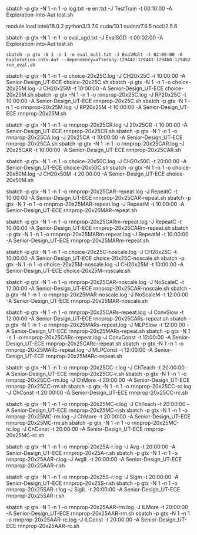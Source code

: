 sbatch -p gtx -N 1 -n 1 -o log.txt -e err.txt -J TestTrain -t 00:10:00 -A Exploration-into-Aut test.sh

module load intel/18.0.2 python3/3.7.0 cuda/10.1 cudnn/7.6.5 nccl/2.5.6

sbatch -p gtx -N 1 -n 1 -o eval_sgd.txt -J EvalSGD -t 00:02:00 -A Exploration-into-Aut test.sh


```
sbatch -p gtx -N 1 -n 1 -o eval_mult.txt -J EvalMult -t 02:00:00 -A Exploration-into-Aut --dependency=afterany:129442:129441:129460:129452 run_eval.sh
```




sbatch -p gtx -N 1 -n 1 -o choice-20x25C.log -J CH20x25C -t 10:00:00 -A Senior-Design_UT-ECE choice-20x25C.sh
sbatch -p gtx -N 1 -n 1 -o choice-20x25M.log -J CH20x25M -t 10:00:00 -A Senior-Design_UT-ECE choice-20x25M.sh
sbatch -p gtx -N 1 -n 1 -o rnnprop-20x25C.log -J RP20x25C -t 10:00:00 -A Senior-Design_UT-ECE rnnprop-20x25C.sh
sbatch -p gtx -N 1 -n 1 -o rnnprop-20x25M.log -J RP20x25M -t 10:00:00 -A Senior-Design_UT-ECE rnnprop-20x25M.sh


sbatch -p gtx -N 1 -n 1 -o rnnprop-20x25CR.log -J 20x25CR -t 10:00:00 -A Senior-Design_UT-ECE rnnprop-20x25CR.sh
sbatch -p gtx -N 1 -n 1 -o rnnprop-20x25CA.log -J 20x25CA -t 10:00:00 -A Senior-Design_UT-ECE rnnprop-20x25CA.sh
sbatch -p gtx -N 1 -n 1 -o rnnprop-20x25CAR.log -J 20x25CAR -t 10:00:00 -A Senior-Design_UT-ECE rnnprop-20x25CAR.sh


sbatch -p gtx -N 1 -n 1 -o choice-20x50C.log -J CH20x50C -t 20:00:00 -A Senior-Design_UT-ECE choice-20x50C.sh
sbatch -p gtx -N 1 -n 1 -o choice-20x50M.log -J CH20x50M -t 20:00:00 -A Senior-Design_UT-ECE choice-20x50M.sh

sbatch -p gtx -N 1 -n 1 -o rnnprop-20x25CAR-repeat.log -J RepeatC -t 10:00:00 -A Senior-Design_UT-ECE rnnprop-20x25CAR-repeat.sh
sbatch -p gtx -N 1 -n 1 -o rnnprop-20x25MAR-repeat.log -J RepeatM -t 10:00:00 -A Senior-Design_UT-ECE rnnprop-20x25MAR-repeat.sh


sbatch -p gtx -N 1 -n 1 -o rnnprop-20x25CARm-repeat.log -J RepeatC -t 10:00:00 -A Senior-Design_UT-ECE rnnprop-20x25CARm-repeat.sh
sbatch -p gtx -N 1 -n 1 -o rnnprop-20x25MARm-repeat.log -J RepeatM -t 10:00:00 -A Senior-Design_UT-ECE rnnprop-20x25MARm-repeat.sh


sbatch -p gtx -N 1 -n 1 -o choice-20x25C-noscale.log -J CH20x25C -t 10:00:00 -A Senior-Design_UT-ECE choice-20x25C-noscale.sh
sbatch -p gtx -N 1 -n 1 -o choice-20x25M-noscale.log -J CH20x25M -t 10:00:00 -A Senior-Design_UT-ECE choice-20x25M-noscale.sh

sbatch -p gtx -N 1 -n 1 -o rnnprop-20x25CAR-noscale.log -J NoScaleC -t 12:00:00 -A Senior-Design_UT-ECE rnnprop-20x25CAR-noscale.sh
sbatch -p gtx -N 1 -n 1 -o rnnprop-20x25MAR-noscale.log -J NoScaleM -t 12:00:00 -A Senior-Design_UT-ECE rnnprop-20x25MAR-noscale.sh


sbatch -p gtx -N 1 -n 1 -o rnnprop-20x25CARs-repeat.log -J ConvSlow -t 12:00:00 -A Senior-Design_UT-ECE rnnprop-20x25CARs-repeat.sh
sbatch -p gtx -N 1 -n 1 -o rnnprop-20x25MARs-repeat.log -J MLPSlow -t 12:00:00 -A Senior-Design_UT-ECE rnnprop-20x25MARs-repeat.sh
sbatch -p gtx -N 1 -n 1 -o rnnprop-20x25CARc-repeat.log -J ConvConst -t 12:00:00 -A Senior-Design_UT-ECE rnnprop-20x25CARc-repeat.sh
sbatch -p gtx -N 1 -n 1 -o rnnprop-20x25MARc-repeat.log -J MLPConst -t 12:00:00 -A Senior-Design_UT-ECE rnnprop-20x25MARc-repeat.sh


sbatch -p gtx -N 1 -n 1 -o rnnprop-20x25CC-r.log -J ChTeach -t 20:00:00 -A Senior-Design_UT-ECE rnnprop-20x25CC-r.sh
sbatch -p gtx -N 1 -n 1 -o rnnprop-20x25CC-rm.log -J ChMore -t 20:00:00 -A Senior-Design_UT-ECE rnnprop-20x25CC-rm.sh
sbatch -p gtx -N 1 -n 1 -o rnnprop-20x25CC-rc.log -J ChConst -t 20:00:00 -A Senior-Design_UT-ECE rnnprop-20x25CC-rc.sh

sbatch -p gtx -N 1 -n 1 -o rnnprop-20x25MC-r.log -J ChTeach -t 20:00:00 -A Senior-Design_UT-ECE rnnprop-20x25MC-r.sh
sbatch -p gtx -N 1 -n 1 -o rnnprop-20x25MC-rm.log -J ChMore -t 20:00:00 -A Senior-Design_UT-ECE rnnprop-20x25MC-rm.sh
sbatch -p gtx -N 1 -n 1 -o rnnprop-20x25MC-rc.log -J ChConst -t 20:00:00 -A Senior-Design_UT-ECE rnnprop-20x25MC-rc.sh


sbatch -p gtx -N 1 -n 1 -o rnnprop-20x25A-r.log -J Avg -t 20:00:00 -A Senior-Design_UT-ECE rnnprop-20x25A-r.sh
sbatch -p gtx -N 1 -n 1 -o rnnprop-20x25AAR-r.log -J AvgIL -t 20:00:00 -A Senior-Design_UT-ECE rnnprop-20x25AAR-r.sh

sbatch -p gtx -N 1 -n 1 -o rnnprop-20x25S-r.log -J Sigm -t 20:00:00 -A Senior-Design_UT-ECE rnnprop-20x25S-r.sh
sbatch -p gtx -N 1 -n 1 -o rnnprop-20x25SAR-r.log -J SigIL -t 20:00:00 -A Senior-Design_UT-ECE rnnprop-20x25SAR-r.sh


sbatch -p gtx -N 1 -n 1 -o rnnprop-20x25AAR-rm.log -J ILMore -t 20:00:00 -A Senior-Design_UT-ECE rnnprop-20x25AAR-rm.sh
sbatch -p gtx -N 1 -n 1 -o rnnprop-20x25AAR-rc.log -J ILConst -t 20:00:00 -A Senior-Design_UT-ECE rnnprop-20x25AAR-rc.sh

